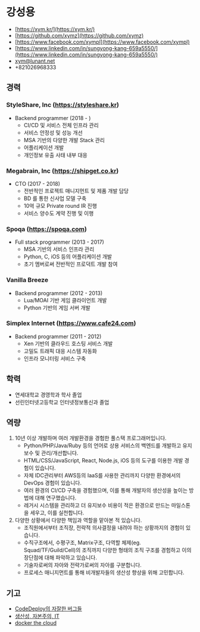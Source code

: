# 강성용

- [https://xym.kr/](https://xym.kr/)
- [https://github.com/xymz](https://github.com/xymz)
- [https://www.facebook.com/xympl](https://www.facebook.com/xympl)
- [https://www.linkedin.com/in/sungyong-kang-659a5550/](https://www.linkedin.com/in/sungyong-kang-659a5550/)
- xym@lunant.net
- +821026968333

## 경력

### StyleShare, Inc (https://styleshare.kr)

- Backend programmer (2018 - )
    - CI/CD 및 서비스 전체 인프라 관리
    - 서비스 안정성 및 성능 개선
    - MSA 기반의 다양한 개발 Stack 관리
    - 어플리케이션 개발
    - 개인정보 유출 사태 내부 대응

### Megabrain, Inc (https://shipget.co.kr)

- CTO (2017 - 2018)
    - 전반적인 프로젝트 매니지먼트 및 제품 개발 담당
    - BD 를 통한 신사업 모델 구축
    - 10억 규모 Private round IR 진행
    - 서비스 양수도 계약 진행 및 이행

### Spoqa (https://spoqa.com)

- Full stack programmer (2013 - 2017)
    - MSA 기반의 서비스 인프라 관리
    - Python, C, iOS 등의 어플리케이션 개발
    - 초기 멤버로써 전반적인 프로덕트 개발 참여

### Vanilla Breeze 

- Backend programmer (2012 - 2013)
    - Lua/MOAI 기반 게임 클라이언트 개발
    - Python 기반의 게임 서버 개발

### Simplex Internet (https://www.cafe24.com)

- Backend programmer (2011 - 2012)
    - Xen 기반의 클라우드 호스팅 서비스 개발
    - 고밀도 트래픽 대응 시스템 자동화
    - 인프라 모니터링 서비스 구축

## 학력

- 연세대학교 경영학과 학사 졸업
- 선린인터넷고등학교 인터넷정보통신과 졸업

## 역량

1. 10년 이상 개발하며 여러 개발환경을 경험한 풀스택 프로그래머입니다.
    - Python/PHP/Java/Ruby 등의 언어로 상용 서비스의 백엔드를 개발하고 유지보수 및 관리/개선합니다.
    - HTML/CSS/JavaScript, React, Node.js, iOS 등의 도구를 이용한 개발 경험이 있습니다.
    - 자체 IDC관리부터 AWS등의 IaaS를 사용한 관리까지 다양한 환경에서의 DevOps 경험이 있습니다.
    - 여러 환경의 CI/CD 구축을 경험했으며, 이를 통해 개발자의 생산성을 높이는 방법에 대해 연구했습니다.
    - 레거시 시스템을 관리하고 더 유지보수 비용이 적은 환경으로 만드는 마일스톤을 세우고, 이를 실천합니다.
2. 다양한 상황에서 다양한 책임과 역할을 맡아본 적 있습니다.
    - 조직원에서부터 조직장, 전략적 의사결정을 내려야 하는 상황까지의 경험이 있습니다.
    - 수직구조에서, 수평구조, Matrix구조, 다역할 체제(eg. Squad/TF/Guild/Cell)의 조직까지 다양한 형태의 조직 구조를 경험하고 이의 장단점에 대해 파악하고 있습니다.
    - 기술자로써의 자아와 전략가로써의 자아를 구분합니다.
    - 프로세스 매니지먼트를 통해 비개발자들의 생산성 향상을 위해 고민합니다.

## 기고

- [CodeDeploy의 자잘한 버그들](https://www.notion.so/CodeDeploy-bed1d18e06374a0caa4f2d0292ffef07?v=564771b4f3b7430b8bf53a262363e83f)
- [생산성, 자본주의, IT](https://www.notion.so/IT-54ce14e520bb4459b5b7b21842f47a02?v=564771b4f3b7430b8bf53a262363e83f)
- [docker the cloud](https://spoqa.github.io/2013/11/22/docker-the-cloud.html)

